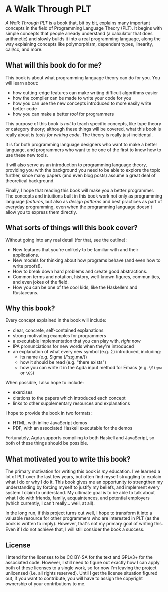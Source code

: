 # A Walk Through PLT
*A Walk Through PLT* is a book that, bit by bit,
explains many important concepts in the field of Programming Language Theory (PLT).
It begins with simple concepts that people already understand (a calculator that does arithmetic)
and slowly builds it into a real programming language,
along the way explaining concepts like polymorphism, dependent types, linearity, call/cc, and more.

## What will this book do for me?
This book is about what programming language theory can do for you.
You will learn about:
* how cutting-edge features can make writing difficult algorithms easier
* how the compiler can be made to write your code for you
* how you can use the new concepts introduced to more easily write better code
* how you can make a better *tool* for programmers

This purpose of this book is *not* to teach specific concepts, like type theory or category theory;
although these things will be covered, what this book is really about is *tools for writing code*.
The theory is really just incidental.

It is for both programming language designers who want to make a better language,
and programmers who want to be one of the first to know how to use these new tools.

It will also serve as an introduction to programming language theory, providing you with the background you need to be able to explore the topic further, since many papers (and even blog posts) assume a great deal of theoretical background.

Finally, I hope that reading this book will make you a better programmer.
The concepts and intuitions built in this book work not only as programming language *features*, but also as *design patterns* and best practices as part of everyday programming, even when the programming language doesn't allow you to express them directly.

## What sorts of things will this book cover?
Without going into any real detail (for that, see the outline):
* New features that you're unlikely to be familiar with and their applications.
* New models for thinking about how programs behave (and even how to write proofs!).
* How to break down hard problems and create good abstractions.
* Common terms and notation, history, well-known figures, communities, and even jokes of the field.
* How you can be one of the cool kids, like the Haskellers and Rustaceans.

## Why this book?
Every concept explained in the book will include:
* clear, concrete, self-contained explanations
* strong motivating examples for programmers
* a executable implementation that you can play with, *right now*
* IPA pronunciations for new words when they're introduced
* an explanation of what every new symbol (e.g. Σ) introduced, including:
    * its name (e.g. Sigma (/'sɪg.mə/))
    * how it should be read (e.g. "there exists")
    * how you can write it in the Agda input method for Emacs (e.g. `\Sigma` or `\GS`)
  
When possible, I also hope to include:
* exercises
* citations to the papers which introduced each concept
* links to other supplementary resources and explanations

I hope to provide the book in two formats:
* HTML, with inline JavaScript demos
* PDF, with an associated Haskell executable for the demos

Fortunately, Agda supports compiling to both Haskell and JavaScript,
so both of these things should be possible.

## What motivated you to write this book?
The primary motivation for writing this book is *my* education.
I've learned a lot of PLT over the last few years, but often find myself struggling to explain what I do or why I do it.
This book gives me an opportunity to strengthen my understanding by forcing myself to justify my beliefs, and implement every system I claim to understand.
My ultimate goal is to be able to talk about what I do with friends, family, acquaintences, and potential employers (which currently, I can't really... well, at all).

In the long run, if this project turns out well, I hope to transform it into a valuable resource for other programmers who are interested in PLT (as the book is written to imply).
However, that's not my primary goal of writing this.
Even if I do not achieve that, I will still consider the book a success.

## License
I intend for the licenses to be CC BY-SA for the text and GPLv3+ for the associated code.
However, I still need to figure out exactly how I can apply both of these licenses to a single work,
so for now I'm leaving the project unlicensed (i.e. all rights reserved).
Until I get the license situation figured out, if you want to contribute,
you will have to assign the copyright ownership of your contributions to me.
